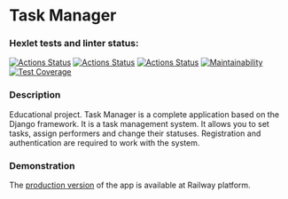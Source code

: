 # Task Manager

### Hexlet tests and linter status:
[![Actions Status](https://github.com/irisraine/python-project-52/workflows/hexlet-check/badge.svg)](https://github.com/irisraine/python-project-52/actions)
[![Actions Status](https://github.com/irisraine/python-project-52/workflows/django-test/badge.svg)](https://github.com/irisraine/python-project-52/actions/workflows/django-test.yml)
[![Actions Status](https://github.com/irisraine/python-project-52/workflows/flake8/badge.svg)](https://github.com/irisraine/python-project-52/actions/workflows/flake8.yml)
[![Maintainability](https://api.codeclimate.com/v1/badges/d128cfc101f0b634a741/maintainability)](https://codeclimate.com/github/irisraine/python-project-52/maintainability)
[![Test Coverage](https://api.codeclimate.com/v1/badges/d128cfc101f0b634a741/test_coverage)](https://codeclimate.com/github/irisraine/python-project-52/test_coverage)

### Description

Educational project. Task Manager is a complete application based on the Django framework. 
It is a task management system. It allows you to set tasks, assign performers and change their statuses. 
Registration and authentication are required to work with the system.

### Demonstration

The 
[production version](https://web-production-ba29.up.railway.app/)
of the app is available at Railway platform.